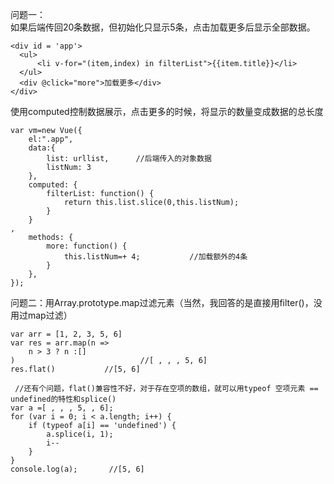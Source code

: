问题一：  
如果后端传回20条数据，但初始化只显示5条，点击加载更多后显示全部数据。  
```
<div id = 'app'>
  <ul>
      <li v-for="(item,index) in filterList">{{item.title}}</li>
  </ul>
  <div @click="more">加载更多</div>
</div>
```
使用computed控制数据展示，点击更多的时候，将显示的数量变成数据的总长度  
```
var vm=new Vue({
    el:".app",
    data:{
        list: urllist,      //后端传入的对象数据
        listNum: 3
    },
    computed: {
        filterList: function() {
            return this.list.slice(0,this.listNum);
        }
    }
,
    methods: {
        more: function() {
            this.listNum=+ 4;           //加载额外的4条
        }
    },
});
```

问题二：用Array.prototype.map过滤元素（当然，我回答的是直接用filter()，没用过map过滤）
```
var arr = [1, 2, 3, 5, 6]
var res = arr.map(n =>
    n > 3 ? n :[]
)                            //[ , , , 5, 6]
res.flat()           //[5, 6]

 //还有个问题，flat()兼容性不好，对于存在空项的数组，就可以用typeof 空项元素 == undefined的特性和splice()
var a =[ , , , 5, , 6];
for (var i = 0; i < a.length; i++) {
    if (typeof a[i] == 'undefined') {
        a.splice(i, 1);
        i--
    }
}
console.log(a);       //[5, 6]
```